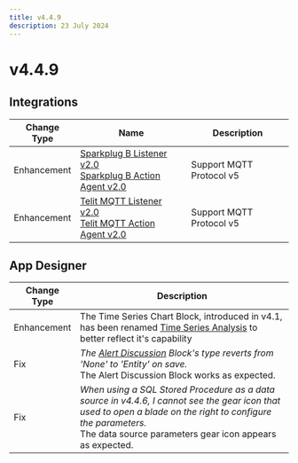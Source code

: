 ```yaml
---
title: v4.4.9
description: 23 July 2024
---
```


# v4.4.9

## Integrations

| Change Type | Name | Description |
|-------------|------|-------------|
| Enhancement | [Sparkplug B Listener v2.0<br>Sparkplug B Action Agent v2.0](https://xmpro.gitbook.io/sparkplug-b/) | Support MQTT Protocol v5 |
| Enhancement | [Telit MQTT Listener v2.0<br>Telit MQTT Action Agent v2.0](https://xmpro.gitbook.io/telit-mqtt/) | Support MQTT Protocol v5 |

## App Designer

| Change Type | Description |
|-------------|-------------|
| Enhancement | The Time Series Chart Block, introduced in v4.1, has been renamed [Time Series Analysis](../blocks-toolbox/visualizations/time-series-analysis.md) to better reflect it's capability |
| Fix | *The* [*Alert Discussion*](../blocks-toolbox/recommendations/recommendation-alert-discussion.md) *Block's type reverts from 'None' to 'Entity' on save.*<br>The Alert Discussion Block works as expected. |
| Fix | *When using a SQL Stored Procedure as a data source in v4.4.6, I cannot see the gear icon that used to open a blade on the right to configure the parameters.*<br>The data source parameters gear icon appears as expected. |
